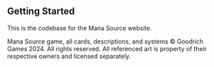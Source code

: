 ## Getting Started

This is the codebase for the Mana Source website.

Mana Source game, all cards, descriptions, and systems © Goodrich Games 2024. All rights reserved.
All referenced art is property of their respective owners and licensed separately.
